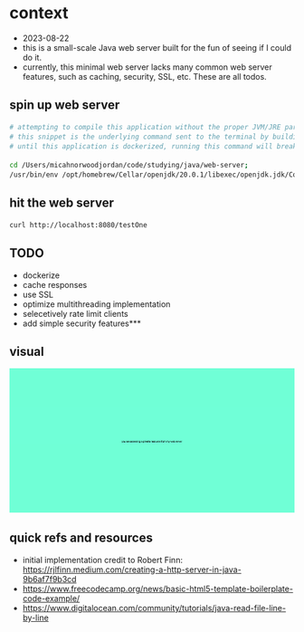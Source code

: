 # context

- 2023-08-22
- this is a small-scale Java web server built for the fun of seeing if I could do it.
- currently, this minimal web server lacks many common web server features, such as caching, security, SSL, etc. These are all todos.

## spin up web server

~~~bash
# attempting to compile this application without the proper JVM/JRE parameters will yield compilation errors
# this snippet is the underlying command sent to the terminal by building the application via VSCode
# until this application is dockerized, running this command will break on any other filesystem

cd /Users/micahnorwoodjordan/code/studying/java/web-server;
/usr/bin/env /opt/homebrew/Cellar/openjdk/20.0.1/libexec/openjdk.jdk/Contents/Home/bin/java --enable-preview -XX:+ShowCodeDetailsInExceptionMessages -cp /Users/micahnorwoodjordan/Library/Application\ Support/Code/User/workspaceStorage/2dcab1d7a6bc2def3c6ad2c21b5db376/redhat.java/jdt_ws/web-server_5e795fd0/bin src.App
~~~

## hit the web server

~~~bash
curl http://localhost:8080/testOne
~~~

## TODO

- dockerize
- cache responses
- use SSL
- optimize multithreading implementation
- selecetively rate limit clients
- add simple security features***

## visual

![Alt text](image.png)

## quick refs and resources

- initial implementation credit to Robert Finn: <https://rjlfinn.medium.com/creating-a-http-server-in-java-9b6af7f9b3cd>
- <https://www.freecodecamp.org/news/basic-html5-template-boilerplate-code-example/>
- <https://www.digitalocean.com/community/tutorials/java-read-file-line-by-line>
